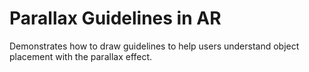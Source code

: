 # Parallax Guidelines in AR

Demonstrates how to draw guidelines to help users understand object placement with the parallax effect.